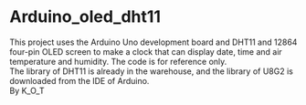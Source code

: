 # Arduino_oled_dht11
This project uses the Arduino Uno development board and DHT11 and 12864 four-pin OLED screen to make a clock that can display date, time and air temperature and humidity. The code is for reference only.<br>
The library of DHT11 is already in the warehouse, and the library of U8G2 is downloaded from the IDE of Arduino.<br>
By K_O_T<br>
